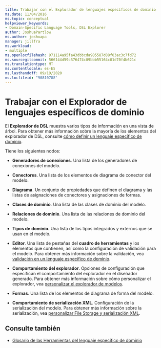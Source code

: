 ```yaml
---
title: Trabajar con el Explorador de lenguajes específicos de dominio
ms.date: 11/04/2016
ms.topic: conceptual
helpviewer_keywords:
- Domain-Specific Language Tools, DSL Explorer
author: JoshuaPartlow
ms.author: joshuapa
manager: jillfra
ms.workload:
- multiple
ms.openlocfilehash: 971114a95fa43dbbcda985587d08f03ac3c7fd72
ms.sourcegitcommit: 566144d59c376474c09bbb55164c01d70f4b621c
ms.translationtype: MT
ms.contentlocale: es-ES
ms.lasthandoff: 09/19/2020
ms.locfileid: "90810788"
---
```

# <a name="working-with-the-domain-specific-language-explorer"></a>Trabajar con el Explorador de lenguajes específicos de dominio
El **Explorador de DSL** muestra varios tipos de información en una vista de árbol. Para obtener más información sobre la mayoría de los elementos del explorador de DSL, consulte [cómo definir un lenguaje específico de dominio](../modeling/how-to-define-a-domain-specific-language.md).

 Tiene los siguientes nodos:

- **Generadores de conexiones**. Una lista de los generadores de conexiones del modelo.

- **Conectores**. Una lista de los elementos de diagrama de conector del modelo.

- **Diagrama**. Un conjunto de propiedades que definen el diagrama y las listas de asignaciones de conectores y asignaciones de formas.

- **Clases de dominio**. Una lista de las clases de dominio del modelo.

- **Relaciones de dominio**. Una lista de las relaciones de dominio del modelo.

- **Tipos de dominio**. Una lista de los tipos integrados y externos que se usan en el modelo.

- **Editor**. Una lista de pestañas del **cuadro de herramientas** y los elementos que contienen, así como la configuración de validación para el modelo. Para obtener más información sobre la validación, vea [validación en un lenguaje específico de dominio](../modeling/validation-in-a-domain-specific-language.md).

- **Comportamiento del explorador**. Opciones de configuración que especifican el comportamiento del explorador en el diseñador generado. Para obtener más información sobre cómo personalizar el explorador, vea [personalizar el explorador de modelos](../modeling/customizing-the-model-explorer.md).

- **Formas**. Una lista de los elementos de diagrama de forma del modelo.

- **Comportamiento de serialización XML**. Configuración de la serialización del modelo. Para obtener más información sobre la serialización, vea [personalizar File Storage y serialización XML](../modeling/customizing-file-storage-and-xml-serialization.md).

## <a name="see-also"></a>Consulte también

- [Glosario de las Herramientas del lenguaje específico de dominio](/previous-versions/bb126564(v=vs.100))
